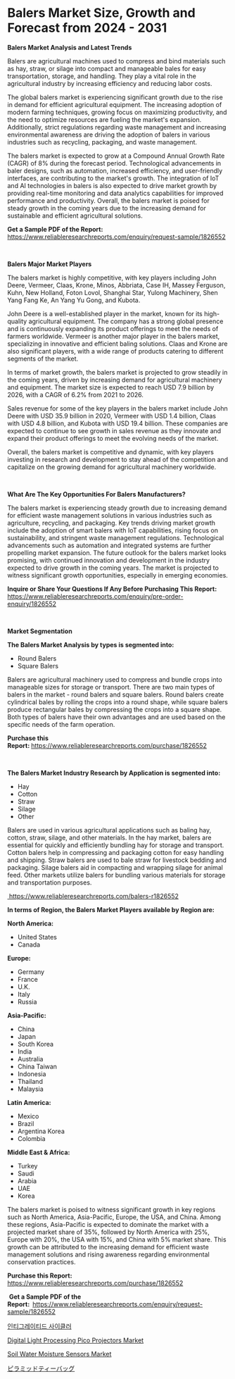 <p><h1>Balers Market Size, Growth and Forecast from 2024 - 2031</h1></p><p><strong>Balers Market Analysis and Latest Trends</strong></p>
<p><p>Balers are agricultural machines used to compress and bind materials such as hay, straw, or silage into compact and manageable bales for easy transportation, storage, and handling. They play a vital role in the agricultural industry by increasing efficiency and reducing labor costs.</p><p>The global balers market is experiencing significant growth due to the rise in demand for efficient agricultural equipment. The increasing adoption of modern farming techniques, growing focus on maximizing productivity, and the need to optimize resources are fueling the market's expansion. Additionally, strict regulations regarding waste management and increasing environmental awareness are driving the adoption of balers in various industries such as recycling, packaging, and waste management.</p><p>The balers market is expected to grow at a Compound Annual Growth Rate (CAGR) of 8% during the forecast period. Technological advancements in baler designs, such as automation, increased efficiency, and user-friendly interfaces, are contributing to the market's growth. The integration of IoT and AI technologies in balers is also expected to drive market growth by providing real-time monitoring and data analytics capabilities for improved performance and productivity. Overall, the balers market is poised for steady growth in the coming years due to the increasing demand for sustainable and efficient agricultural solutions.</p></p>
<p><strong>Get a Sample PDF of the Report:&nbsp;</strong> <a href="https://www.reliableresearchreports.com/enquiry/request-sample/1826552">https://www.reliableresearchreports.com/enquiry/request-sample/1826552</a></p>
<p>&nbsp;</p>
<p><strong>Balers Major Market Players</strong></p>
<p><p>The balers market is highly competitive, with key players including John Deere, Vermeer, Claas, Krone, Minos, Abbriata, Case IH, Massey Ferguson, Kuhn, New Holland, Foton Lovol, Shanghai Star, Yulong Machinery, Shen Yang Fang Ke, An Yang Yu Gong, and Kubota. </p><p>John Deere is a well-established player in the market, known for its high-quality agricultural equipment. The company has a strong global presence and is continuously expanding its product offerings to meet the needs of farmers worldwide. Vermeer is another major player in the balers market, specializing in innovative and efficient baling solutions. Claas and Krone are also significant players, with a wide range of products catering to different segments of the market.</p><p>In terms of market growth, the balers market is projected to grow steadily in the coming years, driven by increasing demand for agricultural machinery and equipment. The market size is expected to reach USD 7.9 billion by 2026, with a CAGR of 6.2% from 2021 to 2026.</p><p>Sales revenue for some of the key players in the balers market include John Deere with USD 35.9 billion in 2020, Vermeer with USD 1.4 billion, Claas with USD 4.8 billion, and Kubota with USD 19.4 billion. These companies are expected to continue to see growth in sales revenue as they innovate and expand their product offerings to meet the evolving needs of the market.</p><p>Overall, the balers market is competitive and dynamic, with key players investing in research and development to stay ahead of the competition and capitalize on the growing demand for agricultural machinery worldwide.</p></p>
<p>&nbsp;</p>
<p><strong>What Are The Key Opportunities For Balers Manufacturers?</strong></p>
<p><p>The balers market is experiencing steady growth due to increasing demand for efficient waste management solutions in various industries such as agriculture, recycling, and packaging. Key trends driving market growth include the adoption of smart balers with IoT capabilities, rising focus on sustainability, and stringent waste management regulations. Technological advancements such as automation and integrated systems are further propelling market expansion. The future outlook for the balers market looks promising, with continued innovation and development in the industry expected to drive growth in the coming years. The market is projected to witness significant growth opportunities, especially in emerging economies.</p></p>
<p><strong>Inquire or Share Your Questions If Any Before Purchasing This Report:</strong> <a href="https://www.reliableresearchreports.com/enquiry/pre-order-enquiry/1826552">https://www.reliableresearchreports.com/enquiry/pre-order-enquiry/1826552</a></p>
<p>&nbsp;</p>
<p><strong>Market Segmentation</strong></p>
<p><strong>The Balers Market Analysis by types is segmented into:</strong></p>
<p><ul><li>Round Balers</li><li>Square Balers</li></ul></p>
<p><p>Balers are agricultural machinery used to compress and bundle crops into manageable sizes for storage or transport. There are two main types of balers in the market - round balers and square balers. Round balers create cylindrical bales by rolling the crops into a round shape, while square balers produce rectangular bales by compressing the crops into a square shape. Both types of balers have their own advantages and are used based on the specific needs of the farm operation.</p></p>
<p><strong>Purchase this Report:&nbsp;</strong><a href="https://www.reliableresearchreports.com/purchase/1826552">https://www.reliableresearchreports.com/purchase/1826552</a></p>
<p>&nbsp;</p>
<p><strong>The Balers Market Industry Research by Application is segmented into:</strong></p>
<p><ul><li>Hay</li><li>Cotton</li><li>Straw</li><li>Silage</li><li>Other</li></ul></p>
<p><p>Balers are used in various agricultural applications such as baling hay, cotton, straw, silage, and other materials. In the hay market, balers are essential for quickly and efficiently bundling hay for storage and transport. Cotton balers help in compressing and packaging cotton for easy handling and shipping. Straw balers are used to bale straw for livestock bedding and packaging. Silage balers aid in compacting and wrapping silage for animal feed. Other markets utilize balers for bundling various materials for storage and transportation purposes.</p></p>
<p><a href="https://www.reliableresearchreports.com/balers-r1826552">&nbsp;https://www.reliableresearchreports.com/balers-r1826552</a></p>
<p><strong>In terms of Region, the Balers Market Players available by Region are:</strong></p>
<p>
    <p> <strong> North America: </strong>
        <ul>
            <li>United States</li>
            <li>Canada</li>
        </ul>
        </p> 
    <p> <strong> Europe: </strong>
        <ul>
            <li>Germany</li>
            <li>France</li>
            <li>U.K.</li>
            <li>Italy</li>
            <li>Russia</li>
        </ul>
        </p> 
    <p> <strong> Asia-Pacific: </strong>
        <ul>
            <li>China</li>
            <li>Japan</li>
            <li>South Korea</li>
            <li>India</li>
            <li>Australia</li>
            <li>China Taiwan</li>
            <li>Indonesia</li>
            <li>Thailand</li>
            <li>Malaysia</li>
        </ul>
        </p> 
    <p> <strong> Latin America: </strong>
        <ul>
            <li>Mexico</li>
            <li>Brazil</li>
            <li>Argentina Korea</li>
            <li>Colombia</li>
        </ul>
        </p> 
    <p> <strong> Middle East & Africa: </strong>
        <ul>
            <li>Turkey</li>
            <li>Saudi</li>
            <li>Arabia</li>
            <li>UAE</li>
            <li>Korea</li>
        </ul>
    </p>
    </p>
<p><p>The balers market is poised to witness significant growth in key regions such as North America, Asia-Pacific, Europe, the USA, and China. Among these regions, Asia-Pacific is expected to dominate the market with a projected market share of 35%, followed by North America with 25%, Europe with 20%, the USA with 15%, and China with 5% market share. This growth can be attributed to the increasing demand for efficient waste management solutions and rising awareness regarding environmental conservation practices.</p></p>
<p><strong>Purchase this Report: </strong><a href="https://www.reliableresearchreports.com/purchase/1826552">https://www.reliableresearchreports.com/purchase/1826552</a></p>
<p>&nbsp;<strong>Get a Sample PDF of the Report:&nbsp;&nbsp;</strong><a href="https://www.reliableresearchreports.com/enquiry/request-sample/1826552">https://www.reliableresearchreports.com/enquiry/request-sample/1826552</a></p>
<p><strong></strong></p>
<p><p><a href="https://medium.com/@cordiehyatt1/%ED%86%B5%ED%95%A9-%EC%82%AC%EC%9D%B4%ED%81%B4%EB%9F%AC-%EC%8B%9C%EC%9E%A5-%EC%8B%9C%EC%9E%A5-%EC%A0%90%EC%9C%A0%EC%9C%A8-%EC%8B%9C%EC%9E%A5-%EB%8F%99%ED%96%A5-%EB%B0%8F-%EB%AF%B8%EB%9E%98-%EC%84%B1%EC%9E%A5-%ED%83%90%EC%83%89-7e7307a9d0aa">인티그레이티드 사이클러</a></p><p><a href="https://www.linkedin.com/pulse/digital-light-processing-pico-projectors-market-furnishes-akn8c?trackingId=AunXAUJL7nuxLBLsW4sBKg%3D%3D">Digital Light Processing Pico Projectors Market</a></p><p><a href="https://www.linkedin.com/pulse/soil-water-moisture-sensors-market-exploring-share-trends-cwk9c?trackingId=RqztbsOjHyzndKEQ8TXT1g%3D%3D">Soil Water Moisture Sensors Market</a></p><p><a href="https://medium.com/@shawnsmihv6/%E3%83%94%E3%83%A9%E3%83%9F%E3%83%83%E3%83%89%E5%9E%8B%E3%83%86%E3%82%A3%E3%83%BC%E3%83%90%E3%83%83%E3%82%B0%E3%81%AE%E5%B8%82%E5%A0%B4%E3%81%AF-%E5%B8%82%E5%A0%B4%E3%82%B7%E3%82%A7%E3%82%A2-%E8%A6%8F%E6%A8%A1-2021%E5%B9%B4%E3%81%BE%E3%81%A7%E3%81%AE%E4%BA%88%E6%B8%AC%E3%81%AB%E7%84%A6%E7%82%B9%E3%82%92%E5%BD%93%E3%81%A6%E3%81%A6%E3%81%84%E3%81%BE%E3%81%99-7fa6ecf7cc0e">ピラミッドティーバッグ</a></p></p>